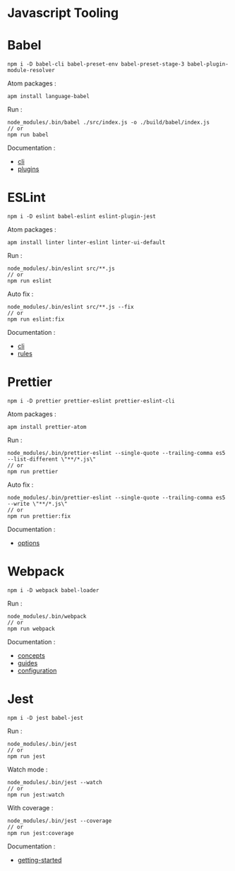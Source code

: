 # Javascript Tooling

# Babel

```
npm i -D babel-cli babel-preset-env babel-preset-stage-3 babel-plugin-module-resolver
```

Atom packages :

```
apm install language-babel
```

Run :

```
node_modules/.bin/babel ./src/index.js -o ./build/babel/index.js
// or
npm run babel
```

Documentation :
- [cli](https://babeljs.io/docs/usage/cli/)
- [plugins](https://babeljs.io/docs/plugins/)

# ESLint

```
npm i -D eslint babel-eslint eslint-plugin-jest
```

Atom packages :

```
apm install linter linter-eslint linter-ui-default
```

Run :

```
node_modules/.bin/eslint src/**.js
// or
npm run eslint
```

Auto fix :

```
node_modules/.bin/eslint src/**.js --fix
// or
npm run eslint:fix
```

Documentation :
- [cli](http://eslint.org/docs/user-guide/command-line-interface)
- [rules](http://eslint.org/docs/rules/)

# Prettier

```
npm i -D prettier prettier-eslint prettier-eslint-cli
```

Atom packages :

```
apm install prettier-atom
```

Run :

```
node_modules/.bin/prettier-eslint --single-quote --trailing-comma es5  --list-different \"**/*.js\"
// or
npm run prettier
```

Auto fix :

```
node_modules/.bin/prettier-eslint --single-quote --trailing-comma es5  --write \"**/*.js\"
// or
npm run prettier:fix
```

Documentation :
- [options](https://github.com/prettier/prettier#options)

# Webpack

```
npm i -D webpack babel-loader
```

Run :

```
node_modules/.bin/webpack
// or
npm run webpack
```

Documentation :
- [concepts](https://webpack.js.org/concepts/)
- [guides](https://webpack.js.org/guides/)
- [configuration](https://webpack.js.org/configuration/)

# Jest

```
npm i -D jest babel-jest
```

Run :

```
node_modules/.bin/jest
// or
npm run jest
```

Watch mode :

```
node_modules/.bin/jest --watch
// or
npm run jest:watch
```

With coverage :

```
node_modules/.bin/jest --coverage
// or
npm run jest:coverage
```

Documentation :
- [getting-started](https://facebook.github.io/jest/docs/en/getting-started.html)
